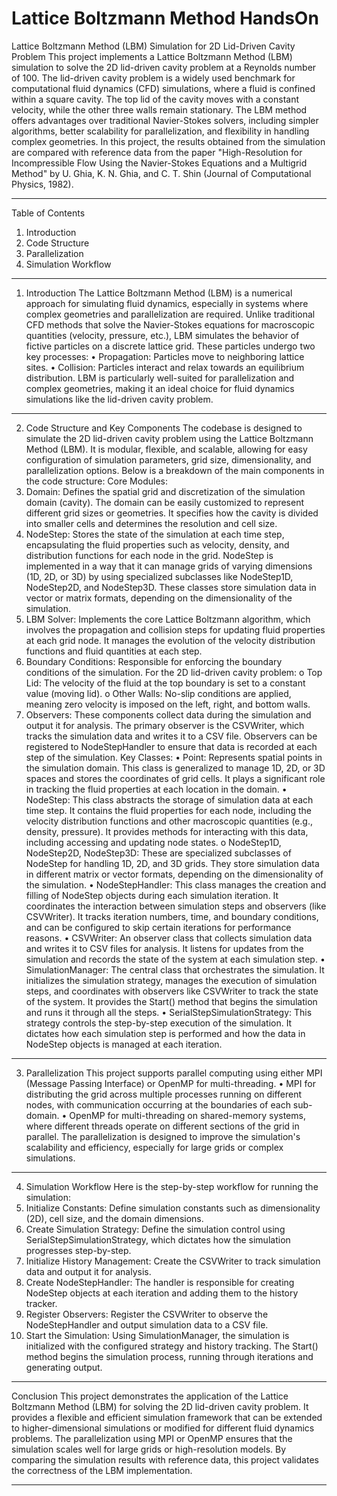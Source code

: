 # Lattice Boltzmann Method HandsOn

Lattice Boltzmann Method (LBM) Simulation for 2D Lid-Driven Cavity Problem
This project implements a Lattice Boltzmann Method (LBM) simulation to solve the 2D lid-driven cavity problem at a Reynolds number of 100. The lid-driven cavity problem is a widely used benchmark for computational fluid dynamics (CFD) simulations, where a fluid is confined within a square cavity. The top lid of the cavity moves with a constant velocity, while the other three walls remain stationary.
The LBM method offers advantages over traditional Navier-Stokes solvers, including simpler algorithms, better scalability for parallelization, and flexibility in handling complex geometries. In this project, the results obtained from the simulation are compared with reference data from the paper "High-Resolution for Incompressible Flow Using the Navier-Stokes Equations and a Multigrid Method" by U. Ghia, K. N. Ghia, and C. T. Shin (Journal of Computational Physics, 1982).
________________________________________
Table of Contents
1.	Introduction
2.	Code Structure
3.	Parallelization
4.	Simulation Workflow
________________________________________
1. Introduction
The Lattice Boltzmann Method (LBM) is a numerical approach for simulating fluid dynamics, especially in systems where complex geometries and parallelization are required. Unlike traditional CFD methods that solve the Navier-Stokes equations for macroscopic quantities (velocity, pressure, etc.), LBM simulates the behavior of fictive particles on a discrete lattice grid. These particles undergo two key processes:
    •	Propagation: Particles move to neighboring lattice sites.
    •	Collision: Particles interact and relax towards an equilibrium distribution.
LBM is particularly well-suited for parallelization and complex geometries, making it an ideal choice for fluid dynamics simulations like the lid-driven cavity problem.
________________________________________
2. Code Structure and Key Components
The codebase is designed to simulate the 2D lid-driven cavity problem using the Lattice Boltzmann Method (LBM). It is modular, flexible, and scalable, allowing for easy configuration of simulation parameters, grid size, dimensionality, and parallelization options. Below is a breakdown of the main components in the code structure:
Core Modules:
1.	Domain: Defines the spatial grid and discretization of the simulation domain (cavity). The domain can be easily customized to represent different grid sizes or geometries. It specifies how the cavity is divided into smaller cells and determines the resolution and cell size.
2.	NodeStep: Stores the state of the simulation at each time step, encapsulating the fluid properties such as velocity, density, and distribution functions for each node in the grid. NodeStep is implemented in a way that it can manage grids of varying dimensions (1D, 2D, or 3D) by using specialized subclasses like NodeStep1D, NodeStep2D, and NodeStep3D. These classes store simulation data in vector or matrix formats, depending on the dimensionality of the simulation.
3.	LBM Solver: Implements the core Lattice Boltzmann algorithm, which involves the propagation and collision steps for updating fluid properties at each grid node. It manages the evolution of the velocity distribution functions and fluid quantities at each step.
4.	Boundary Conditions: Responsible for enforcing the boundary conditions of the simulation. For the 2D lid-driven cavity problem:
    o	Top Lid: The velocity of the fluid at the top boundary is set to a constant value (moving lid).
    o	Other Walls: No-slip conditions are applied, meaning zero velocity is imposed on the left, right, and bottom walls.
5.	Observers: These components collect data during the simulation and output it for analysis. The primary observer is the CSVWriter, which tracks the simulation data and writes it to a CSV file. Observers can be registered to NodeStepHandler to ensure that data is recorded at each step of the simulation.
Key Classes:
•	Point: Represents spatial points in the simulation domain. This class is generalized to manage 1D, 2D, or 3D spaces and stores the coordinates of grid cells. It plays a significant role in tracking the fluid properties at each location in the domain.
•	NodeStep: This class abstracts the storage of simulation data at each time step. It contains the fluid properties for each node, including the velocity distribution functions and other macroscopic quantities (e.g., density, pressure). It provides methods for interacting with this data, including accessing and updating node states.
    o	NodeStep1D, NodeStep2D, NodeStep3D: These are specialized subclasses of NodeStep for handling 1D, 2D, and 3D grids. They store simulation data in different matrix or vector formats, depending on the dimensionality of the simulation.
•	NodeStepHandler: This class manages the creation and filling of NodeStep objects during each simulation iteration. It coordinates the interaction between simulation steps and observers (like CSVWriter). It tracks iteration numbers, time, and boundary conditions, and can be configured to skip certain iterations for performance reasons.
•	CSVWriter: An observer class that collects simulation data and writes it to CSV files for analysis. It listens for updates from the simulation and records the state of the system at each simulation step.
•	SimulationManager: The central class that orchestrates the simulation. It initializes the simulation strategy, manages the execution of simulation steps, and coordinates with observers like CSVWriter to track the state of the system. It provides the Start() method that begins the simulation and runs it through all the steps.
•	SerialStepSimulationStrategy: This strategy controls the step-by-step execution of the simulation. It dictates how each simulation step is performed and how the data in NodeStep objects is managed at each iteration.
________________________________________
3. Parallelization
This project supports parallel computing using either MPI (Message Passing Interface) or OpenMP for multi-threading.
•	MPI for distributing the grid across multiple processes running on different nodes, with communication occurring at the boundaries of each sub-domain.
•	OpenMP for multi-threading on shared-memory systems, where different threads operate on different sections of the grid in parallel.
The parallelization is designed to improve the simulation's scalability and efficiency, especially for large grids or complex simulations.
________________________________________
4. Simulation Workflow
Here is the step-by-step workflow for running the simulation:
1.	Initialize Constants: Define simulation constants such as dimensionality (2D), cell size, and the domain dimensions.
2.	Create Simulation Strategy: Define the simulation control using SerialStepSimulationStrategy, which dictates how the simulation progresses step-by-step.
3.	Initialize History Management: Create the CSVWriter to track simulation data and output it for analysis.
4.	Create NodeStepHandler: The handler is responsible for creating NodeStep objects at each iteration and adding them to the history tracker.
5.	Register Observers: Register the CSVWriter to observe the NodeStepHandler and output simulation data to a CSV file.
6.	Start the Simulation: Using SimulationManager, the simulation is initialized with the configured strategy and history tracking. The Start() method begins the simulation process, running through iterations and generating output.
________________________________________
Conclusion
This project demonstrates the application of the Lattice Boltzmann Method (LBM) for solving the 2D lid-driven cavity problem. It provides a flexible and efficient simulation framework that can be extended to higher-dimensional simulations or modified for different fluid dynamics problems. The parallelization using MPI or OpenMP ensures that the simulation scales well for large grids or high-resolution models. By comparing the simulation results with reference data, this project validates the correctness of the LBM implementation.

________________________________________
